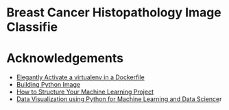 # Breast Cancer Histopathology Image Classifie

# Acknowledgements

-   [Elegantly Activate a virtualenv in a Dockerfile](https://pythonspeed.com/articles/activate-virtualenv-dockerfile/)
-   [Building Python Image](https://docs.docker.com/language/python/)
-   [How to Structure Your Machine Learning Project](https://medium.com/mlearning-ai/how-to-structure-your-machine-learning-project-62f8a1eef582)
-   [Data Visualization using Python for Machine Learning and Data Science](https://towardsdatascience.com/data-visualization-for-machine-learning-and-data-science-a45178970be7)r
